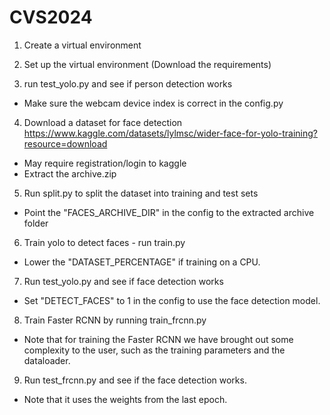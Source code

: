 # CVS2024


1. Create a virtual environment

2. Set up the virtual environment (Download the requirements)

3. run test_yolo.py and see if person detection works
* Make sure the webcam device index is correct in the config.py

4. Download a dataset for face detection https://www.kaggle.com/datasets/lylmsc/wider-face-for-yolo-training?resource=download
* May require registration/login to kaggle
* Extract the archive.zip

5. Run split.py to split the dataset into training and test sets
* Point the "FACES_ARCHIVE_DIR" in the config to the extracted archive folder

6. Train yolo to detect faces - run train.py
* Lower the "DATASET_PERCENTAGE" if training on a CPU.

7. Run test_yolo.py and see if face detection works
* Set "DETECT_FACES" to 1 in the config to use the face detection model. 


8. Train Faster RCNN by running train_frcnn.py
* Note that for training the Faster RCNN we have brought out some complexity to the user, such as the training parameters and the dataloader.

9. Run test_frcnn.py and see if the face detection works.
* Note that it uses the weights from the last epoch.